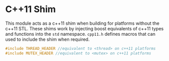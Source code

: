 C++11 Shim
==========

This module acts as a c++11 shim when building for platforms without the c++11 STL. These shims work by injecting boost equivalents of c++11 types and functions into the `std` namespace. `cpp11.h` defines macros that can used to include the shim when required.

```cpp
#include THREAD_HEADER //equivalent to <thread> on c++11 platforms
#include MUTEX_HEADER //equivalent to <mutex> on c++11 platforms
```

